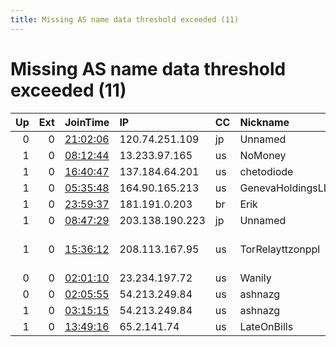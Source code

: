 ```yaml
---
title: Missing AS name data threshold exceeded (11)
---
```


# Missing AS name data threshold exceeded (11)

|   Up |   Ext | JoinTime                                                                                            | IP              | CC   | Nickname          |   ORp |   Dirp | Version           | Contact                     | OS      |   eFamMembers |
|-----:|------:|:----------------------------------------------------------------------------------------------------|:----------------|:-----|:------------------|------:|-------:|:------------------|:----------------------------|:--------|--------------:|
|    0 |     0 | [21:02:06](https://metrics.torproject.org/rs.html#details/D1D3F8D034A380FBD2FBD23BFD8D924C09706B57) | 120.74.251.109  | jp   | Unnamed           |   443 |      0 | 0.4.6.7           | None                        | Linux   |             1 |
|    1 |     0 | [08:12:44](https://metrics.torproject.org/rs.html#details/49ACD0511B3BFA772DC8D256639A209347E888E4) | 13.233.97.165   | us   | NoMoney           |  9001 |      0 | 0.4.6.7           | info@akshit.me              | Linux   |             1 |
|    1 |     0 | [16:40:47](https://metrics.torproject.org/rs.html#details/E0A4760982F61496250219C649522AA02A52F6D3) | 137.184.64.201  | us   | chetodiode        |  9001 |      0 | 0.4.6.7           | seven1@gmail.com            | FreeBSD |             1 |
|    1 |     0 | [05:35:48](https://metrics.torproject.org/rs.html#details/07930373A8951C37F0F9C2A6AC227EB47B350FBD) | 164.90.165.213  | us   | GenevaHoldingsLLC | 10022 |      0 | 0.4.5.6           | genevaholdingsllc@protonm   | Linux   |             1 |
|    1 |     0 | [23:59:37](https://metrics.torproject.org/rs.html#details/84DEC4C3EB05C06BE15BF0EBAA5FB0D50A662459) | 181.191.0.203   | br   | Erik              |  9090 |      0 | 0.4.2.7           | None                        | Linux   |             1 |
|    1 |     0 | [08:47:29](https://metrics.torproject.org/rs.html#details/DF586AB1F5454C4A0207D52361017192B34701D7) | 203.138.190.223 | jp   | Unnamed           |   443 |     80 | 0.4.2.7           | None                        | Linux   |             1 |
|    1 |     0 | [15:36:12](https://metrics.torproject.org/rs.html#details/E2650CFF69D6656D88FF49E17A8604654B1A31A2) | 208.113.167.95  | us   | TorRelayttzonppl  |  9001 |      0 | 0.4.7.0-alpha-dev | pwcrack@pwcrack.com         | Linux   |             1 |
|    0 |     0 | [02:01:10](https://metrics.torproject.org/rs.html#details/4E6EDBFD41359251333852C427E5F1640E939474) | 23.234.197.72   | us   | Wanily            |  8980 |      0 | 0.4.2.7           | admin@youdomain.com         | Linux   |             1 |
|    0 |     0 | [02:05:55](https://metrics.torproject.org/rs.html#details/72724D72CF2A4F7A77A61EC749D7AA6B78D4226F) | 54.213.249.84   | us   | ashnazg           |  9001 |      0 | 0.4.2.7           | Ash Nazg &lt;ashnazg tor AT | Linux   |             1 |
|    1 |     0 | [03:15:15](https://metrics.torproject.org/rs.html#details/90D127AF3634B3FDAD2CB30900DFB34174DEA01E) | 54.213.249.84   | us   | ashnazg           |  9001 |      0 | 0.4.5.10          | Ash Nazg &lt;ashnazg tor AT | Linux   |             1 |
|    1 |     0 | [13:49:16](https://metrics.torproject.org/rs.html#details/D7965A1F87142563261EEA0161C34361FB0FD49F) | 65.2.141.74     | us   | LateOnBills       |  5050 |      0 | 0.4.6.7           | info@akshit.me              | Linux   |             1 |
